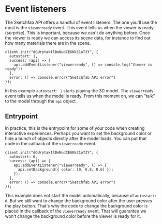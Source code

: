 <script setup>
import CodePenEmbed from '../components/CodePenEmbed.vue'
</script>

# Event listeners

The Sketchfab API offers a handful of event listeners. The one you'll use the most is the `viewerready` event. This event tells us when the viewer is ready (surprise). This is important, because we can't do anything before. Once the viewer is ready we can access its scene data, for instance to find out how many materials there are in the scene.

```js{4}
client.init("dGUrytaktlDeNudCEGKk31oTJY", {
  autostart: 1,
  success: (api) => {
    api.addEventListener("viewerready", () => console.log("Viewer is ready"))
  },
  error: () => console.error("Sketchfab API error")
});
```

In this example `autostart: 1` starts playing the 3D model. The `viewerready` event tells us when the model is ready. From this moment on, we can "talk" to the model through the `api` object.


<CodePenEmbed id="mdQqVoV/e15ad74980cad88070b0ac4c2989c370" tab="js" />

## Entrypoint

In practice, this is the entrypoint for some of your code when creating interactive experiences. Perhaps you want to set the background color or hide a bunch of objects directly after the model loads. You can put that code in the callback of the `viewerready` event.

```js{5}
client.init("dGUrytaktlDeNudCEGKk31oTJY", {
  autostart: 0,
  success: (api) => {
    api.addEventListener("viewerready", () => {
      api.setBackground({ color: [0, 0.8, 0.6] });
    });
  },
  error: () => console.error("Sketchfab API error")
});
```

This example does not start the model automatically, because of `autostart: 0`. But we still want to change the background color after the user presses the play button. That's why the code to change the background color is placed in the callback of the `viewerready` event. That will guarantee we won't change the background color before the viewer is ready for it.

<CodePenEmbed id="ExObPMr/a3679a70f8d38a2c1b9f95fc30e0bc36" />
